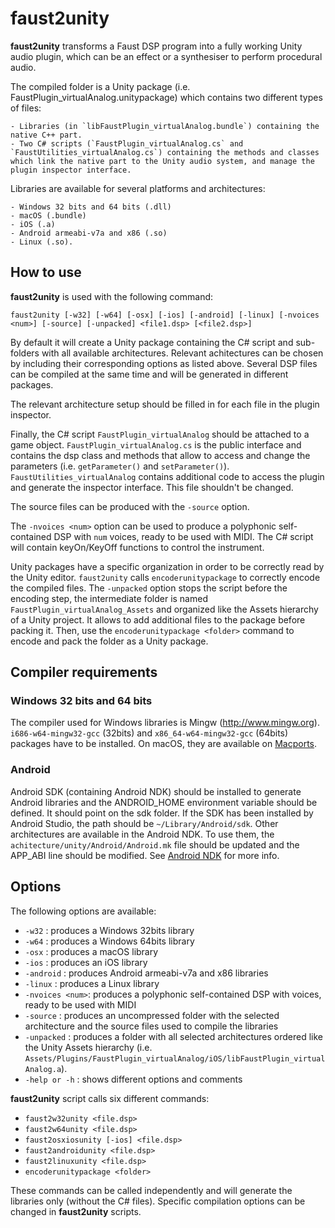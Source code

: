# faust2unity

**faust2unity** transforms a Faust DSP program into a fully working Unity audio plugin, which can be an effect or a synthesiser to perform procedural audio.

The compiled folder is a Unity package (i.e. FaustPlugin_virtualAnalog.unitypackage) which contains two different types of files:

    - Libraries (in `libFaustPlugin_virtualAnalog.bundle`) containing the native C++ part.
    - Two C# scripts (`FaustPlugin_virtualAnalog.cs` and `FaustUtilities_virtualAnalog.cs`) containing the methods and classes which link the native part to the Unity audio system, and manage the plugin inspector interface.

Libraries are available for several platforms and architectures:

    - Windows 32 bits and 64 bits (.dll)
    - macOS (.bundle)
    - iOS (.a)
    - Android armeabi-v7a and x86 (.so)
    - Linux (.so).

## How to use

**faust2unity** is used with the following command:

`faust2unity [-w32] [-w64] [-osx] [-ios] [-android] [-linux] [-nvoices <num>] [-source] [-unpacked] <file1.dsp> [<file2.dsp>]`

By default it will create a Unity package containing the C# script and sub-folders with all available architectures. Relevant achitectures can be chosen by including their corresponding options as listed above. Several DSP files can be compiled at the same time and will be generated in different packages.

The relevant architecture setup should be filled in for each file in the plugin inspector.

Finally, the C# script `FaustPlugin_virtualAnalog` should be attached to a game object. `FaustPlugin_virtualAnalog.cs` is the public interface and contains the dsp class and methods that allow to access and change the parameters (i.e. `getParameter()` and `setParameter()`). `FaustUtilities_virtualAnalog` contains additional code to access the plugin and generate the inspector interface. This file shouldn't be changed.

The source files can be produced with the `-source` option.

The `-nvoices <num>` option can be used to produce a polyphonic self-contained DSP with `num` voices, ready to be used with MIDI. The C# script will contain keyOn/KeyOff functions to control the instrument.

Unity packages have a specific organization in order to be correctly read by the Unity editor. `faust2unity` calls `encoderunitypackage` to correctly encode the compiled files. The `-unpacked` option stops the script before the encoding step, the intermediate folder is named `FaustPlugin_virtualAnalog_Assets` and organized like the Assets hierarchy of a Unity project. It allows to add additional files to the package before packing it. Then, use the `encoderunitypackage <folder>` command to encode and pack the folder as a Unity package.

## Compiler requirements

### Windows 32 bits and 64 bits

The compiler used for Windows libraries is Mingw (http://www.mingw.org). `i686-w64-mingw32-gcc` (32bits) and `x86_64-w64-mingw32-gcc` (64bits) packages have to be installed. On macOS, they are available on [Macports](https://www.macports.org).

### Android

Android SDK (containing Android NDK) should be installed to generate Android libraries and the ANDROID_HOME environment variable should be defined. It should point on the sdk folder. If the SDK has been installed by Android Studio, the path should be `~/Library/Android/sdk`. Other architectures are available in the Android NDK. To use them, the `achitecture/unity/Android/Android.mk` file should be updated and the APP_ABI line should be modified. See [Android NDK](https://developer.android.com/ndk/guides/android_mk.html) for more info.                                                                                                                                                                                                                                                                                                                                                                                                                                                                                                                                                                                                                                                                                                                                                                                                                                                                                                             

## Options

The following options are available:

  - `-w32`          : produces a Windows 32bits library
  - `-w64`          : produces a Windows 64bits library
  - `-osx`          : produces a macOS library
  - `-ios`          : produces an iOS library
  - `-android`      : produces Android armeabi-v7a and x86 libraries
  - `-linux`        : produces a Linux library
  - `-nvoices <num>`: produces a polyphonic self-contained DSP with <num> voices, ready to be used with MIDI
  - `-source`       : produces an uncompressed folder with the selected architecture and the source files used to compile the libraries
  - `-unpacked`     : produces a folder with all selected architectures ordered like the Unity Assets hierarchy (i.e. `Assets/Plugins/FaustPlugin_virtualAnalog/iOS/libFaustPlugin_virtualAnalog.a`).
  - `-help or -h`   : shows different options and comments

**faust2unity** script calls six different commands:

  - `faust2w32unity <file.dsp>`
  - `faust2w64unity <file.dsp>`
  - `faust2osxiosunity [-ios] <file.dsp>`
  - `faust2androidunity <file.dsp>`
  - `faust2linuxunity <file.dsp>`
  - `encoderunitypackage <folder>`

These commands can be called independently and will generate the libraries only (without the C# files). Specific compilation options can be changed in **faust2<platform>unity** scripts.
